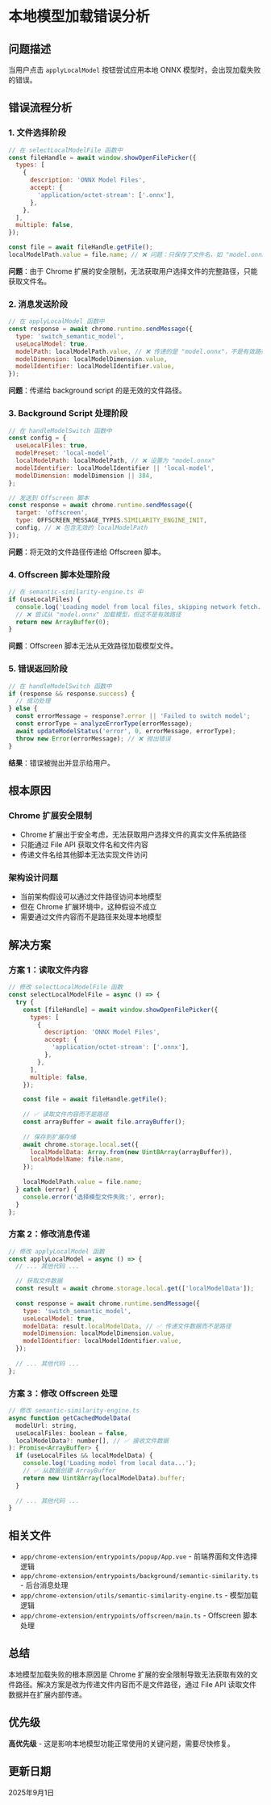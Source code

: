 # 本地模型加载错误分析

## 问题描述

当用户点击 `applyLocalModel` 按钮尝试应用本地 ONNX 模型时，会出现加载失败的错误。

## 错误流程分析

### 1. 文件选择阶段
```javascript
// 在 selectLocalModelFile 函数中
const fileHandle = await window.showOpenFilePicker({
  types: [
    {
      description: 'ONNX Model Files',
      accept: {
        'application/octet-stream': ['.onnx'],
      },
    },
  ],
  multiple: false,
});

const file = await fileHandle.getFile();
localModelPath.value = file.name; // ❌ 问题：只保存了文件名，如 "model.onnx"
```

**问题**：由于 Chrome 扩展的安全限制，无法获取用户选择文件的完整路径，只能获取文件名。

### 2. 消息发送阶段
```javascript
// 在 applyLocalModel 函数中
const response = await chrome.runtime.sendMessage({
  type: 'switch_semantic_model',
  useLocalModel: true,
  modelPath: localModelPath.value, // ❌ 传递的是 "model.onnx"，不是有效路径
  modelDimension: localModelDimension.value,
  modelIdentifier: localModelIdentifier.value,
});
```

**问题**：传递给 background script 的是无效的文件路径。

### 3. Background Script 处理阶段
```javascript
// 在 handleModelSwitch 函数中
const config = {
  useLocalFiles: true,
  modelPreset: 'local-model',
  localModelPath: localModelPath, // ❌ 设置为 "model.onnx"
  modelIdentifier: localModelIdentifier || 'local-model',
  modelDimension: modelDimension || 384,
};

// 发送到 Offscreen 脚本
const response = await chrome.runtime.sendMessage({
  target: 'offscreen',
  type: OFFSCREEN_MESSAGE_TYPES.SIMILARITY_ENGINE_INIT,
  config, // ❌ 包含无效的 localModelPath
});
```

**问题**：将无效的文件路径传递给 Offscreen 脚本。

### 4. Offscreen 脚本处理阶段
```javascript
// 在 semantic-similarity-engine.ts 中
if (useLocalFiles) {
  console.log('Loading model from local files, skipping network fetch...');
  // ❌ 尝试从 "model.onnx" 加载模型，但这不是有效路径
  return new ArrayBuffer(0);
}
```

**问题**：Offscreen 脚本无法从无效路径加载模型文件。

### 5. 错误返回阶段
```javascript
// 在 handleModelSwitch 函数中
if (response && response.success) {
  // 成功处理
} else {
  const errorMessage = response?.error || 'Failed to switch model';
  const errorType = analyzeErrorType(errorMessage);
  await updateModelStatus('error', 0, errorMessage, errorType);
  throw new Error(errorMessage); // ❌ 抛出错误
}
```

**结果**：错误被抛出并显示给用户。

## 根本原因

### Chrome 扩展安全限制
- Chrome 扩展出于安全考虑，无法获取用户选择文件的真实文件系统路径
- 只能通过 File API 获取文件名和文件内容
- 传递文件名给其他脚本无法实现文件访问

### 架构设计问题
- 当前架构假设可以通过文件路径访问本地模型
- 但在 Chrome 扩展环境中，这种假设不成立
- 需要通过文件内容而不是路径来处理本地模型

## 解决方案

### 方案 1：读取文件内容
```javascript
// 修改 selectLocalModelFile 函数
const selectLocalModelFile = async () => {
  try {
    const [fileHandle] = await window.showOpenFilePicker({
      types: [
        {
          description: 'ONNX Model Files',
          accept: {
            'application/octet-stream': ['.onnx'],
          },
        },
      ],
      multiple: false,
    });

    const file = await fileHandle.getFile();
    
    // ✅ 读取文件内容而不是路径
    const arrayBuffer = await file.arrayBuffer();
    
    // 保存到扩展存储
    await chrome.storage.local.set({
      localModelData: Array.from(new Uint8Array(arrayBuffer)),
      localModelName: file.name,
    });
    
    localModelPath.value = file.name;
  } catch (error) {
    console.error('选择模型文件失败:', error);
  }
};
```

### 方案 2：修改消息传递
```javascript
// 修改 applyLocalModel 函数
const applyLocalModel = async () => {
  // ... 其他代码 ...

  // 获取文件数据
  const result = await chrome.storage.local.get(['localModelData']);
  
  const response = await chrome.runtime.sendMessage({
    type: 'switch_semantic_model',
    useLocalModel: true,
    modelData: result.localModelData, // ✅ 传递文件数据而不是路径
    modelDimension: localModelDimension.value,
    modelIdentifier: localModelIdentifier.value,
  });
  
  // ... 其他代码 ...
};
```

### 方案 3：修改 Offscreen 处理
```javascript
// 修改 semantic-similarity-engine.ts
async function getCachedModelData(
  modelUrl: string,
  useLocalFiles: boolean = false,
  localModelData?: number[], // ✅ 接收文件数据
): Promise<ArrayBuffer> {
  if (useLocalFiles && localModelData) {
    console.log('Loading model from local data...');
    // ✅ 从数据创建 ArrayBuffer
    return new Uint8Array(localModelData).buffer;
  }
  
  // ... 其他代码 ...
}
```

## 相关文件

- `app/chrome-extension/entrypoints/popup/App.vue` - 前端界面和文件选择逻辑
- `app/chrome-extension/entrypoints/background/semantic-similarity.ts` - 后台消息处理
- `app/chrome-extension/utils/semantic-similarity-engine.ts` - 模型加载逻辑
- `app/chrome-extension/entrypoints/offscreen/main.ts` - Offscreen 脚本处理

## 总结

本地模型加载失败的根本原因是 Chrome 扩展的安全限制导致无法获取有效的文件路径。解决方案是改为传递文件内容而不是文件路径，通过 File API 读取文件数据并在扩展内部传递。

## 优先级

**高优先级** - 这是影响本地模型功能正常使用的关键问题，需要尽快修复。

## 更新日期

2025年9月1日
